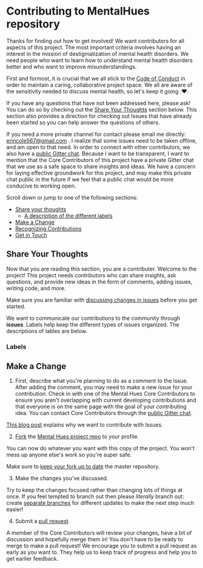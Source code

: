 # Contributing to MentalHues repository 
Thanks for finding out how to get involved! We want contributors for all aspects of this project. The most important criteria involves having an interest in the mission of destigmatization of mental health disorders. We need people who want to learn how to understand mental health disorders better and who want to improve misunderstandings.

First and formost, it is crucial that we all stick to the [Code of Conduct](https://github.com/erindcole/mentalhues/blob/master/CODE_OF_CONDUCT.md) in order to maintain a caring, collaborative project space. We all are aware of the sensitivity needed to discuss mental health, so let's keep it going ::heart::

If you have any questions that have not been addressed here, please ask! You can do so by checking out the [Share Your Thoughts](#share-your-thoughts) section below. This section also provides a direction for checking out Issues that have already been started so you can help answer the questions of others.

If you need a more private channel for contact please email me directly: erincole567@gmail.com . I realize that some issues need to be taken offline, and am open to that need. In order to connect with other contributors, we also have a [public Gitter chat](https://gitter.im/mentalhues/Lobby). Because I want to be transparent, I want to mention that the Core Contributors of this project have a private Gitter chat that we use as a safe space to share insights and ideas. We have a concern for laying effective groundwork for this project, and may make this private chat public in the future if we feel that a public chat would be more conducive to working open.  

Scroll down or jump to one of the following sections:

* [Share your thoughts](#share-your-thoughts)
  * [A description of the different labels](#labels)
* [Make a Change](#make-a-change)
* [Recognizing Contributions](#recognizing-contributions)
* [Get in Touch](#how-to-get-in-touch)

## Share Your Thoughts
Now that you are reading this section, you are a contributer. Welcome to the project! This project needs contributors who can share insights, ask questions, and provide new ideas in the form of comments, adding issues, writing code, and more.

Make sure you are familiar with [discussing changes in issues](https://guides.github.com/features/issues/) before you get started.

We want to communicate our contributions to the community through **issues**. Labels help keep the different types of issues organized. The descriptions of lables are below.

### Labels

## Make a Change

1. First, describe what you're planning to do as a comment to the issue. After adding the comment, you may need to make a new issue for  your contribution. Check in with one of the Mental Hues Core Contributors to ensure you aren't overlapping with current developing contributions and that everyone is on the same page with the goal of your contributing idea. You can contact Core Contributors through the [public Gitter chat](https://gitter.im/mentalhues/Lobby).

[This blog post](https://www.igvita.com/2011/12/19/dont-push-your-pull-requests/) explains why we want to contribute with Issues.

2. [Fork](https://help.github.com/articles/fork-a-repo/) the [Mental Hues project repo](https://github.com/erindcole/mentalhues/) to your profile.

You can now do whatever you want with this copy of the project. You won't mess up anyone else's work so you're super safe.

Make sure to [keep your fork up to date](https://github.com/KirstieJane/STEMMRoleModels/wiki/Syncing-your-fork-to-the-original-repository-via-the-browserwith) the master repository.

3. Make the changes you've discussed.

Try to keep the changes focused rather than changing lots of things at once. If you feel tempted to branch out then please *literally* branch out: create [separate branches](https://help.github.com/articles/creating-and-deleting-branches-within-your-repository/) for different updates to make the next step much easier!

4. Submit a [pull request](https://help.github.com/articles/creating-a-pull-request/).

A member of the Core Contributors will review your changes, have a bit of discussion and hopefully merge them in! You don't have to be ready to merge to make a pull request! We encourage you to submit a pull request as early as you want to. They help us to keep track of progress and help you to get earlier feedback.
